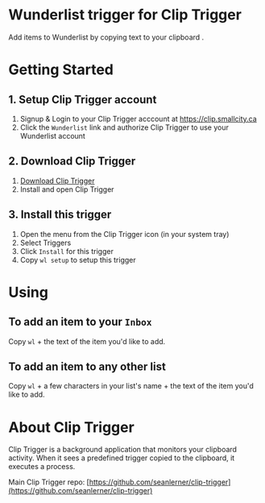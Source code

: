 # Wunderlist trigger for Clip Trigger

Add items to Wunderlist by copying text to your clipboard .

# Getting Started

## 1. Setup Clip Trigger account

1. Signup & Login to your Clip Trigger acccount at <https://clip.smallcity.ca>
1. Click the `Wunderlist` link and authorize Clip Trigger to use your Wunderlist account

## 2. Download Clip Trigger

1. [Download Clip Trigger](https://github.com/seanlerner/clip-trigger-disttribution/blob/master/README.md)
1. Install and open Clip Trigger

## 3. Install this trigger

1. Open the menu from the Clip Trigger icon (in your system tray)
1. Select Triggers
1. Click `Install` for this trigger
1. Copy `wl setup` to setup this trigger

# Using

## To add an item to your `Inbox`

Copy `wl` + the text of the item you'd like to add.

## To add an item to any other list

Copy `wl` + a few characters in your list's name + the text of the item you'd like to add.

# About Clip Trigger

Clip Trigger is a background application that monitors your clipboard activity. When it sees a predefined trigger copied to the clipboard, it executes a process.

Main Clip Trigger repo: [https://github.com/seanlerner/clip-trigger](https://github.com/seanlerner/clip-trigger)
